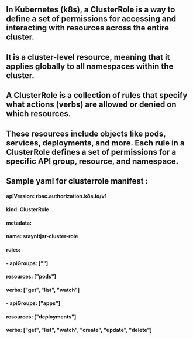 ## In Kubernetes (k8s), a ClusterRole is a way to define a set of permissions for accessing and interacting with resources across the entire cluster.
## It is a cluster-level resource, meaning that it applies globally to all namespaces within the cluster.

## A ClusterRole is a collection of rules that specify what actions (verbs) are allowed or denied on which resources.
## These resources include objects like pods, services, deployments, and more. Each rule in a ClusterRole defines a set of permissions for a specific API group, resource, and namespace.

## Sample yaml for clusterrole manifest :
#### apiVersion: rbac.authorization.k8s.io/v1
#### kind: ClusterRole
#### metadata:
####   name: sraynitjsr-cluster-role
#### rules:
#### - apiGroups: [""]
####   resources: ["pods"]
####   verbs: ["get", "list", "watch"]
#### - apiGroups: ["apps"]
####   resources: ["deployments"]
####   verbs: ["get", "list", "watch", "create", "update", "delete"]
